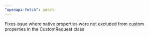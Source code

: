 ```yaml
---
"openapi-fetch": patch
---
```


Fixes issue where native properties were not excluded from custom properties in the CustomRequest class
